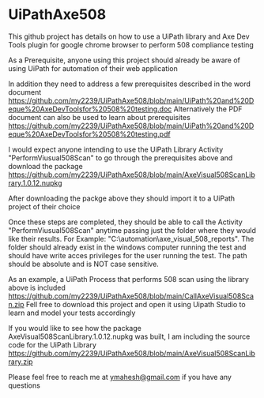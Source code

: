 # UiPathAxe508
This github project has details on how to use a UiPath library and Axe Dev Tools plugin for google chrome browser to perform 508 compliance testing

As a Prerequisite, anyone using this project should already be aware of using UiPath for automation of their web application

In addition they need to address a few prerequisites described in the word document https://github.com/my2239/UiPathAxe508/blob/main/UiPath%20and%20Deque%20AxeDevToolsfor%20508%20testing.doc
Alternatively the PDF document can also be used to learn about prerequisites
https://github.com/my2239/UiPathAxe508/blob/main/UiPath%20and%20Deque%20AxeDevToolsfor%20508%20testing.pdf

I would expect anyone intending to use the UiPath Library Activity "PerformViusual508Scan" to go through the prerequisites above and download the package
https://github.com/my2239/UiPathAxe508/blob/main/AxeVisual508ScanLibrary.1.0.12.nupkg

After downloading the packge above they should import it to a UiPath project of their choice

Once these steps are completed, they should be able to call the Activity "PerformViusual508Scan" anytime passing just the folder where they would like their results. 
For Example:  "C:\automation\axe_visual_508_reports". 
The folder should already exist in the windows computer running the test and should have write acces privileges for the user running the test.
The path should be absolute and is NOT case sensitive.

As an example, a UiPath Process that performs 508 scan using the library above is included
https://github.com/my2239/UiPathAxe508/blob/main/CallAxeVisual508Scan.zip
Fell free to download this project and open it using Uipath Studio to learn and model your tests accordingly

If you would like to see how the package  AxeVisual508ScanLibrary.1.0.12.nupkg was built, I am including the source code for the UiPath Library
https://github.com/my2239/UiPathAxe508/blob/main/AxeVisual508ScanLibrary.zip

Please feel free to reach me at ymahesh@gmail.com if you have any questions
